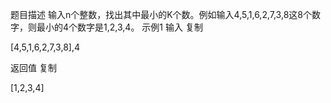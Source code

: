题目描述
输入n个整数，找出其中最小的K个数。例如输入4,5,1,6,2,7,3,8这8个数字，则最小的4个数字是1,2,3,4。
示例1
输入
复制

[4,5,1,6,2,7,3,8],4

返回值
复制

[1,2,3,4]

